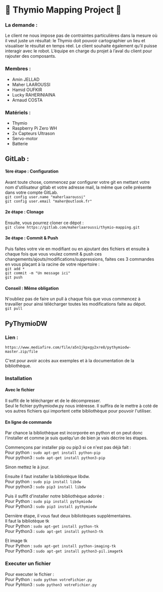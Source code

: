 # &#x1F53A; Thymio Mapping Project &#x1F53A;

### La demande :
Le client ne nous impose pas de contraintes particulières dans la mesure où il veut
juste un résultat: le Thymio doit pouvoir cartographier un lieu et visualiser le résultat
en temps réel. Le client souhaite également qu’il puisse interagir avec le robot.
L’équipe en charge du projet à l’aval du client pour rajouter des composants.

### Membres :
* Amin JELLAD
* Maher LAAROUSSI
* Hamid OUFKIR
* Lucky RAHERINIAINA
* Arnaud COSTA

### Matériels :
* Thymio
* Raspberry Pi Zero WH
* 2x Capteurs Ultrason
* Servo-motor
* Batterie


## GitLab :
#### 1ère étape : Configuration
Avant toute chose, commencez par configurer votre git en mettant votre nom d'utilisateur gitlab et votre adresse mail, la même que celle présente dans votre compte GitLab.  
`git config user.name "maherlaaroussi"`  
`git config user.email "maher@outlook.fr"`

#### 2e étape : Clonage
Ensuite, vous pourrez cloner ce dépot :  
`git clone https://gitlab.com/maherlaaroussi/thymio-mapping.git`

#### 3e étape : Commit & Push
Puis faites votre vie en modifiant ou en ajoutant des fichiers et ensuite à chaque fois que vous voulez commit & push ces changements/ajouts/modifications/suppressions, faites ces 3 commandes en vous plaçant à la racine de votre répertoire :  
`git add *`  
`git commit -m "Un message ici"`  
`git push`

#### Conseil : Même obligation
N'oubliez pas de faire un pull à chaque fois que vous commencez à travailler pour ainsi télécharger toutes les modifications faite au dépot.  
`git pull`  


## PyThymioDW

### Lien :
`https://www.mediafire.com/file/a5n1jkpxgy2xre8/pythymiodw-master.zip/file`

C'est pour avoir accès aux exemples et à la documentation de la bibliothèque.
### Installation
#### Avec le fichier
Il suffit de le télécharger et de le décompresser.  
Seul le fichier pythymiodw.py nous intéresse. Il suffira de le mettre à coté de vos autres fichiers qui importent cette bibliothèque pour pouvoir l'utiliser.

#### En ligne de commande
Par chance la bibliothèque est incorporée en python et on peut donc l'installer et comme je suis quelqu'un de bien je vais décrire les étapes.

Commençons par installer pip ou pip3 si ce n'est pas déjà fait :  
Pour python  : `sudo apt-get install python-pip`  
Pour python3 : `sudo apt-get install python3-pip`  

Sinon mettez le à jour.

Ensuite il faut installer la bibliotèque libdw.  
Pour python  : `sudo pip install libdw`  
Pour python3 :  `sudo pip3 install libdw`  

Puis il suffit d'installer notre bibliothèque adorée :   
Pour Python  : `sudo pip install pythymiodw`  
Pour Python3 : `sudo pip3 install pythymiodw`    

Dernière étape, il vous faut deux bibliotèques supplémentaires.  
Il faut la bibliotèque tk  
Pour Python   : `sudo apt-get install python-tk`  
Pour Python3  : `sudo apt-get install python3-tk`  

Et image tk  
Pour Python   : `sudo apt-get install python-imaging-tk`  
Pour Python3  : `sudo apt-get install python3-pil.imagetk`  

### Executer un fichier
Pour executer le fichier :  
Pour Python   : `sudo python votreFichier.py`  
Pour Pyhton3  : `sudo python3 votreFichier.py`  

